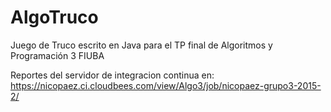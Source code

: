 # AlgoTruco
Juego de Truco escrito en Java para el TP final de Algoritmos y Programación 3 FIUBA

Reportes del servidor de integracion continua en:
https://nicopaez.ci.cloudbees.com/view/Algo3/job/nicopaez-grupo3-2015-2/
